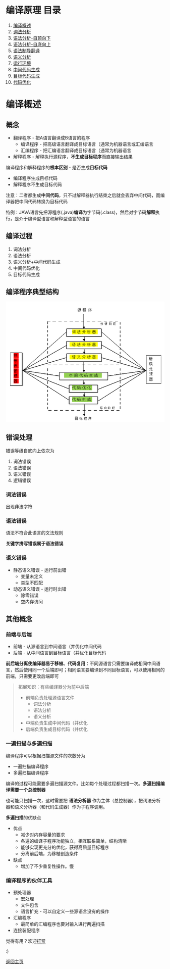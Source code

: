 # 编译原理 目录

1. [编译概述](1.md)
2. [词法分析](2.md)
3. [语法分析-自顶向下](3.md)
4. [语法分析-自底向上](4.md)
5. [语法制导翻译](5.md)
6. [语义分析](6.md)
7. [运行环境](7.md)
8. [中间代码生成](8.md)
9.  [目标代码生成](9.md)
10. [代码优化](10.md)

# 编译概述

## 概念

- 翻译程序 - 把A语言翻译成B语言的程序
	- 编译程序 - 把高级语言翻译成目标语言（通常为机器语言或汇编语言
	- 汇编程序 - 把汇编语言翻译成目标语言（通常为机器语言
- 解释程序 - 解释执行源程序，**不生成目标程序**而直接输出结果

编译程序和解释程序的**根本区别** - 是否生成**目标代码**
- 编译程序生成目标代码
- 解释程序不生成目标代码

注意：二者都生成**中间代码**，只不过解释器执行结束之后就会丢弃中间代码，而编译器把中间代码转换为目标代码

特例：JAVA语言先把源程序(.java)**编译**为字节码(.class)，然后对字节码**解释**执行，是介于编译型语言和解释型语言的语言

## 编译过程

1. 词法分析
2. 语法分析
3. 语义分析+中间代码生成
4. 中间代码优化
5. 目标代码生成

## 编译程序典型结构

![1-1](img/1-1.png)

## 错误处理

错误等级自底向上依次为

1. 词法错误
2. 语法错误
3. 语义错误
4. 逻辑错误

### 词法错误

出现非法字符

### 语法错误

语法不符合此语言的文法规则

**关键字拼写错误属于语法错误**

### 语义错误

- 静态语义错误 - 运行前出错
	- 变量未定义
	- 类型不匹配
- 动态语义错误 - 运行时出错
	- 除零错误
	- 空内存访问

## 其他概念

### 前端与后端

- 前端 - 从源语言到中间语言（并优化中间代码
- 后端 - 从中间语言到目标语言（并优化目标代码

**前后端分离使编译器易于移植、代码复用**：不同源语言只需要编译成相同中间语言，然后使用同一个后端即可；相同语言要编译到不同目标语言，可以使用相同的前端，只需要更改后端即可

>拓展知识：有些编译器分为前中后端
>- 前端负责处理源语言文件
>	- 词法分析
>	- 语法分析
>	- 语义分析
>- 中端负责生成中间代码（并优化
>- 后端负责生成目标代码（并优化

### 一遍扫描与多遍扫描

编译程序可以根据扫描源文件的次数分为
- 一遍扫描编译程序
- 多遍扫描编译程序

编译的过程可能需要多遍扫描源文件。比如每个处理过程都扫描一次。**多遍扫描编译需要一个总控制器**

也可能只扫描一次，这时需要把 **语法分析器** 作为主体（总控制器），把词法分析器和语义分析器（和代码生成器）作为子程序调用。

**多遍扫描**的优缺点
- 优点
	- 减少对内存容量的要求
	- 各遍的编译子程序功能独立，相互联系简单，结构清晰
	- 能够实现更充分的优化，获得高质量目标程序
	- 分离前后端，为移植创造条件
- 缺点
	- 增加了不少重复性操作。慢

### 编译程序的伙伴工具

- 预处理器
	- 宏处理
	- 文件包含
	- 语言扩充 - 可以自定义一些源语言没有的操作
- 汇编程序
	- 最简单的汇编程序也要对输入进行两遍扫描
- 连接装配程序

觉得有用？欢迎[打赏](../../../donate.md)

:)

[返回主页](../../../index.md)